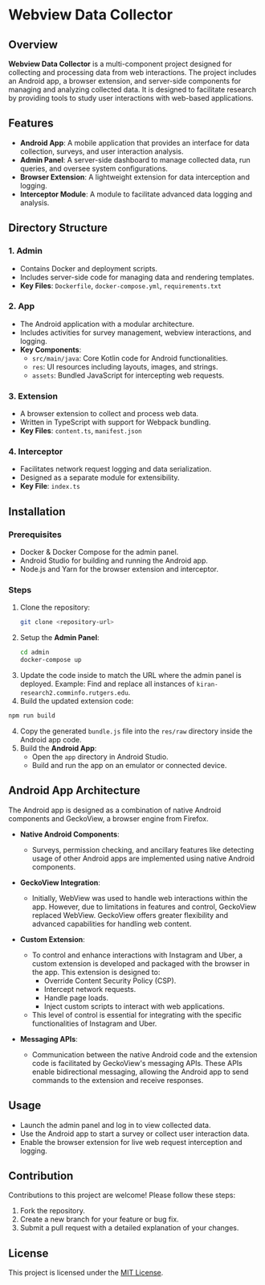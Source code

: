 # Webview Data Collector

## Overview

**Webview Data Collector** is a multi-component project designed for collecting and processing data from web interactions. The project includes an Android app, a browser extension, and server-side components for managing and analyzing collected data. It is designed to facilitate research by providing tools to study user interactions with web-based applications.

## Features

- **Android App**: A mobile application that provides an interface for data collection, surveys, and user interaction analysis.
- **Admin Panel**: A server-side dashboard to manage collected data, run queries, and oversee system configurations.
- **Browser Extension**: A lightweight extension for data interception and logging.
- **Interceptor Module**: A module to facilitate advanced data logging and analysis.

## Directory Structure

### 1. **Admin**
- Contains Docker and deployment scripts.
- Includes server-side code for managing data and rendering templates.
- **Key Files**: `Dockerfile`, `docker-compose.yml`, `requirements.txt`

### 2. **App**
- The Android application with a modular architecture.
- Includes activities for survey management, webview interactions, and logging.
- **Key Components**:
  - `src/main/java`: Core Kotlin code for Android functionalities.
  - `res`: UI resources including layouts, images, and strings.
  - `assets`: Bundled JavaScript for intercepting web requests.

### 3. **Extension**
- A browser extension to collect and process web data.
- Written in TypeScript with support for Webpack bundling.
- **Key Files**: `content.ts`, `manifest.json`

### 4. **Interceptor**
- Facilitates network request logging and data serialization.
- Designed as a separate module for extensibility.
- **Key File**: `index.ts`

## Installation

### Prerequisites
- Docker & Docker Compose for the admin panel.
- Android Studio for building and running the Android app.
- Node.js and Yarn for the browser extension and interceptor.

### Steps
1. Clone the repository:
   ```bash
   git clone <repository-url>
   ```
2. Setup the **Admin Panel**:
   ```bash
   cd admin
   docker-compose up
   ```
3. Update the code inside to match the URL where the admin panel is deployed. Example: Find and replace all instances of `kiran-research2.comminfo.rutgers.edu`.
4. Build the updated extension code:
  ```bash
  npm run build
  ```
4. Copy the generated `bundle.js` file into the `res/raw` directory inside the Android app code.
5. Build the **Android App**:
   - Open the `app` directory in Android Studio.
   - Build and run the app on an emulator or connected device.

## Android App Architecture

The Android app is designed as a combination of native Android components and GeckoView, a browser engine from Firefox.

- **Native Android Components**:
  - Surveys, permission checking, and ancillary features like detecting usage of other Android apps are implemented using native Android components.

- **GeckoView Integration**:
  - Initially, WebView was used to handle web interactions within the app. However, due to limitations in features and control, GeckoView replaced WebView. GeckoView offers greater flexibility and advanced capabilities for handling web content.

- **Custom Extension**:
  - To control and enhance interactions with Instagram and Uber, a custom extension is developed and packaged with the browser in the app. This extension is designed to:
    - Override Content Security Policy (CSP).
    - Intercept network requests.
    - Handle page loads.
    - Inject custom scripts to interact with web applications.
  - This level of control is essential for integrating with the specific functionalities of Instagram and Uber.

- **Messaging APIs**:
  - Communication between the native Android code and the extension code is facilitated by GeckoView's messaging APIs. These APIs enable bidirectional messaging, allowing the Android app to send commands to the extension and receive responses.

## Usage

- Launch the admin panel and log in to view collected data.
- Use the Android app to start a survey or collect user interaction data.
- Enable the browser extension for live web request interception and logging.

## Contribution

Contributions to this project are welcome! Please follow these steps:
1. Fork the repository.
2. Create a new branch for your feature or bug fix.
3. Submit a pull request with a detailed explanation of your changes.

## License

This project is licensed under the [MIT License](LICENSE).
